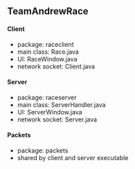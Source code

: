 ## TeamAndrewRace

#### Client
- package: raceclient
- main class: Race.java
- UI: RaceWindow.java
- network socket: Client.java

#### Server
- package: raceserver
- main class: ServerHandler.java
- UI: ServerWindow.java
- network socket: Server.java

#### Packets
- package: packets
- shared by client and server executable

